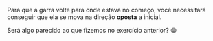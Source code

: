 Para que a garra volte para onde estava no começo, você necessitará conseguir que ela se mova na direção **oposta** a inicial.

Será algo parecido ao que fizemos no exercício anterior? :grin:
